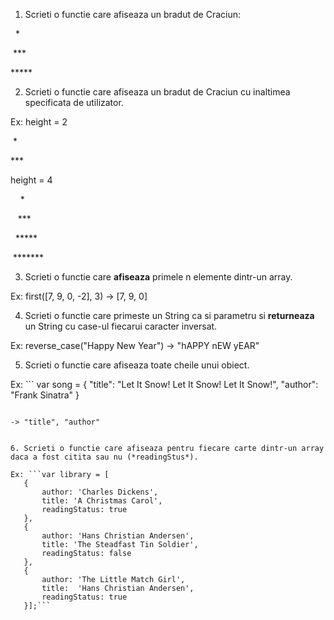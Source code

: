 1. Scrieti o functie care afiseaza un bradut de Craciun:

  &nbsp;&nbsp;\*&nbsp;&nbsp;
  
  &nbsp;\*\*\*&nbsp;
  
  \*\*\*\*\*

2. Scrieti o functie care afiseaza un bradut de Craciun cu inaltimea specificata de utilizator.

Ex: height = 2

 &nbsp;\*&nbsp;
 
 \*\*\*

 height = 4

&nbsp;&nbsp;&nbsp;&nbsp;*

&nbsp;&nbsp;&nbsp;***

&nbsp;&nbsp;*****

&nbsp;*******


3. Scrieti o functie care **afiseaza** primele n elemente dintr-un array.

Ex: first([7, 9, 0, -2], 3) -> [7, 9, 0] 


4. Scrieti o functie care primeste un String ca si parametru si **returneaza** un String cu case-ul fiecarui caracter inversat.

Ex: reverse_case("Happy New Year") -> "hAPPY nEW yEAR"

5. Scrieti o functie care afiseaza toate cheile unui obiect.

Ex: ```
var song = {
	"title": "Let It Snow! Let It Snow! Let It Snow!",
	"author": "Frank Sinatra"
}
```

-> "title", "author"


6. Scrieti o functie care afiseaza pentru fiecare carte dintr-un array daca a fost citita sau nu (*readingStus*).

Ex: ```var library = [ 
   {
       author: 'Charles Dickens',
       title: 'A Christmas Carol',
       readingStatus: true
   },
   {
       author: 'Hans Christian Andersen',
       title: 'The Steadfast Tin Soldier',
       readingStatus: false
   },
   {
       author: 'The Little Match Girl',
       title:  'Hans Christian Andersen', 
       readingStatus: true
   }];```
